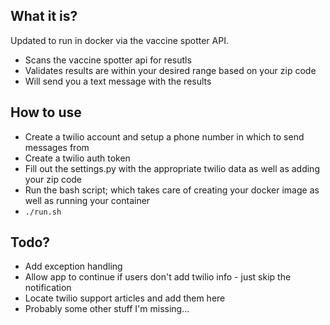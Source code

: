 ## What it is?

Updated to run in docker via the vaccine spotter API. 

* Scans the vaccine spotter api for resutls
* Validates results are within your desired range based on your zip code
* Will send you a text message with the results


## How to use

* Create a twilio account and setup a phone number in which to send messages from
* Create a twilio auth token
* Fill out the settings.py with the appropriate twilio data as well as adding your zip code
* Run the bash script; which takes care of creating your docker image as well as running your container
* `./run.sh`


## Todo?
* Add exception handling
* Allow app to continue if users don't add twilio info - just skip the notification
* Locate twilio support articles and add them here
* Probably some other stuff I'm missing...